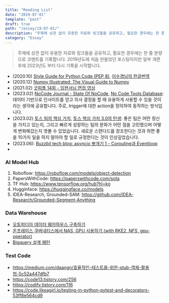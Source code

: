 ```yaml
---
title: "Reading List"
date: "2019-07-01"
template: "post"
draft: true
path: "/essay/19-07-01/"
description: "주제에 상관 없이 유용한 자료와 링크들을 공유하고, 필요한 경우에는 한 줄 분량으로 코멘트를 기록합니다. 2019년도에 처음 만들었던 포스팅이지만 일부 개편 후에 2023년도 부터 다시 기록을 시작합니다."
category: "Essay"
---
```


> 주제에 상관 없이 유용한 자료와 링크들을 공유하고, 필요한 경우에는 한 줄 분량으로 코멘트를 기록합니다. 2019년도에 처음 만들었던 포스팅이지만 일부 개편 후에 2023년도 부터 다시 기록을 시작합니다.

- (2020.10) [Style Guide for Python Code (PEP 8)](https://www.python.org/dev/peps/pep-0008/), [이수겸님의 한글번역](https://b.luavis.kr/python/python-convention) 
- (2020.12) [Numpy Illustrated: The Visual Guide to Numpy](https://medium.com/better-programming/numpy-illustrated-the-visual-guide-to-numpy-3b1d4976de1d)
- (2021.02) [굿피플 14회 - 임현서님 면접 영상](https://www.youtube.com/watch?v=ympxKSTtCRM)
- (2023.02) [NoCode Journal - State Of NoCode](https://www.nocodejournal.com/state-of-nocode), [No Code Tools Database](https://airtable.com/shrrIaogPEh9rLNQO/tbl4sLn4bzxQj3YKe): 데이터 기반으로 인사이트를 얻고 의사 결정을 할 때 유용하게 사용할 수 있을 것이라는 생각에 공유합니다. 주로, trigger에 대한 action을 정의하여 동작하는 방식입니다.
- (2023.02) [토스 팀의 핵심 가치](https://blog.toss.im/article/toss-core-values), [토스 핵심 가치 3.0의 탄생](https://blog.toss.im/article/core-values-are-evolving): 좋은 팀은 어떤 정신을 가지고 있는지, 그리고 빠르게 성장하는 팀의 문화가 어떤 점을 고민했으며 어떻게 변화해갔는지 엿볼 수 있었습니다. 새로운 스탠다드를 창조한다는 것과 하면 좋을 10가지 일을 하지 말아야 할 일로 규정한다는 것이 인상깊었습니다.
- (2023.06): [Buzzbil tech blog: asyncio 뽀개기 1 - Coroutine과 Eventloop](https://tech.buzzvil.com/blog/asyncio-no-1-coroutine-and-eventloop/)
- 

### AI Model Hub

1. Roboflow: https://roboflow.com/models/object-detection
2. PapersWithCode: https://paperswithcode.com/sota
3. TF Hub: https://www.tensorflow.org/hub?hl=ko
4. Hugginface: https://huggingface.co/models
5. IDEA-Research, Grounded-SAM: https://github.com/IDEA-Research/Grounded-Segment-Anything

### Data Warehouse

- [오토피디아 데이터 웨어하우스 구축하기](https://blog.doctor-cha.com/building-autopedia-data-warehouse)
- [온프레미스 쿠버네티스에서 NAS, GPU 사용하기 (with RKE2, NFS, gpu-operator)](https://blog.doctor-cha.com/using-nas-gpu-on-premise-kubernetes#k8s-sangeseo-gpu-risoseu-sayonghaneun-pod-silhaeng-teseuteu)
- [Bigquery 설계 패턴](https://cloud.google.com/bigquery/docs/resource-hierarchy?hl=ko#patterns)

### Test Code

- https://medium.com/daangn/효율적인-테스트를-위한-stub-객체-활용법-5c52a447dfb7
- https://code13.tistory.com/256
- https://codify.tistory.com/116
- https://code.likeagirl.io/testing-in-python-pytest-and-decorators-53ff8e564cd9
